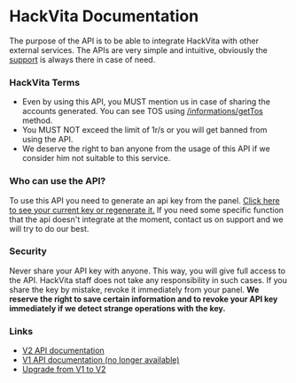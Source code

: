 # HackVita Documentation

The purpose of the API is to be able to integrate HackVita with other external services. The APIs are very simple and intuitive, obviously the [support](https://dashboard.hackvita.eu/Chat) is always there in case of need.

### HackVita Terms

* Even by using this API, you MUST mention us in case of sharing the accounts generated. You can see TOS using [/informations/getTos](v2/getTos) method.
* You MUST NOT exceed the limit of 1r/s or you will get banned from using the API.
* We deserve the right to ban anyone from the usage of this API if we consider him not suitable to this service.

### Who can use the API?

To use this API you need to generate an api key from the panel. [Click here to see your current key or regenerate it.](https://dashboard.hackvita.eu/ApiKeys) If you need some specific function that the api doesn't integrate at the moment, contact us on support and we will try to do our best. 

### Security

Never share your API key with anyone. This way, you will give full access to the API. HackVita staff does not take any responsibility in such cases. If you share the key by mistake, revoke it immediately from your panel. **We reserve the right to save certain information and to revoke your API key immediately if we detect strange operations with the key.**

### Links

* [V2 API documentation](v2)
* [V1 API documentation (no longer available)](v1)
* [Upgrade from V1 to V2](passToV2)